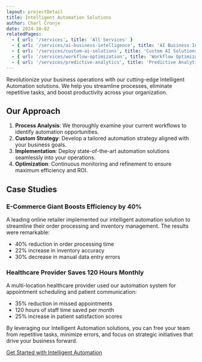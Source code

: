 ```yaml
---
layout: projectDetail
title: Intelligent Automation Solutions
author: Charl Cronje
date: 2024-10-02
relatedPages:
  - { url: '/services', title: 'All Services' }
  - { url: '/services/ai-business-intelligence', title: 'AI Business Intelligence' }
  - { url: '/services/custom-ai-solutions', title: 'Custom AI Solutions' }
  - { url: '/services/workflow-optimization', title: 'Workflow Optimization' }
  - { url: '/services/predictive-analytics', title: 'Predictive Analytics' }
---
```


Revolutionize your business operations with our cutting-edge Intelligent Automation solutions. We help you streamline processes, eliminate repetitive tasks, and boost productivity across your organization.

## Our Approach

1. **Process Analysis**: We thoroughly examine your current workflows to identify automation opportunities.
2. **Custom Strategy**: Develop a tailored automation strategy aligned with your business goals.
3. **Implementation**: Deploy state-of-the-art automation solutions seamlessly into your operations.
4. **Optimization**: Continuous monitoring and refinement to ensure maximum efficiency and ROI.

## Case Studies

### E-Commerce Giant Boosts Efficiency by 40%

A leading online retailer implemented our intelligent automation solution to streamline their order processing and inventory management. The results were remarkable:

- 40% reduction in order processing time
- 22% increase in inventory accuracy
- 30% decrease in manual data entry errors

### Healthcare Provider Saves 120 Hours Monthly

A multi-location healthcare provider used our automation system for appointment scheduling and patient communication:

- 35% reduction in missed appointments
- 120 hours of staff time saved per month
- 25% increase in patient satisfaction scores

By leveraging our Intelligent Automation solutions, you can free your team from repetitive tasks, minimize errors, and focus on strategic initiatives that drive your business forward.

[Get Started with Intelligent Automation](#contact-us)
